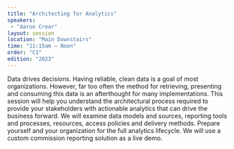 ```yaml
---
title: "Architecting for Analytics"
speakers:
 - "Aaron Crear"
layout: session
location: "Main Downstairs"
time: "11:15am — Noon"
order: "C1"
edition: "2023"
---
```


Data drives decisions. Having reliable, clean data is a goal of most organizations. However, far too often the method for retrieving, presenting and consuming this data is an afterthought for many implementations. This session will help you understand the architectural process required to provide your stakeholders with actionable analytics that can drive the business forward. We will examine data models and sources, reporting tools and processes, resources, access policies and delivery methods. Prepare yourself and your organization for the full analytics lifecycle. We will use a custom commission reporting solution as a live demo.

